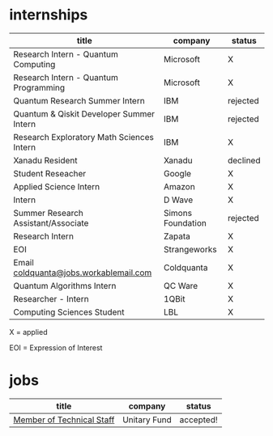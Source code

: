 # internships

| title                                     | company           | status   |
| ----------------------------------------- | ----------------- | -------- |
| Research Intern - Quantum Computing       | Microsoft         | X        |
| Research Intern - Quantum Programming     | Microsoft         | X        |
| Quantum Research Summer Intern            | IBM               | rejected |
| Quantum & Qiskit Developer Summer Intern  | IBM               | rejected |
| Research Exploratory Math Sciences Intern | IBM               | X        |
| Xanadu Resident                           | Xanadu            | declined |
| Student Reseacher                         | Google            | X        |
| Applied Science Intern                    | Amazon            | X        |
| Intern                                    | D Wave            | X        |
| Summer Research Assistant/Associate       | Simons Foundation | rejected |
| Research Intern                           | Zapata            | X        |
| EOI                                       | Strangeworks      | X        |
| Email coldquanta@jobs.workablemail.com    | Coldquanta        | X        |
| Quantum Algorithms Intern                 | QC Ware           | X        |
| Researcher - Intern                       | 1QBit             | X        |
| Computing Sciences Student                | LBL               | X        |

X = applied

EOI = Expression of Interest

# jobs

| title                                                           | company      | status    |
| --------------------------------------------------------------- | ------------ | --------- |
| [Member of Technical Staff](https://unitary.fund/jobs/mts.html) | Unitary Fund | accepted! |
